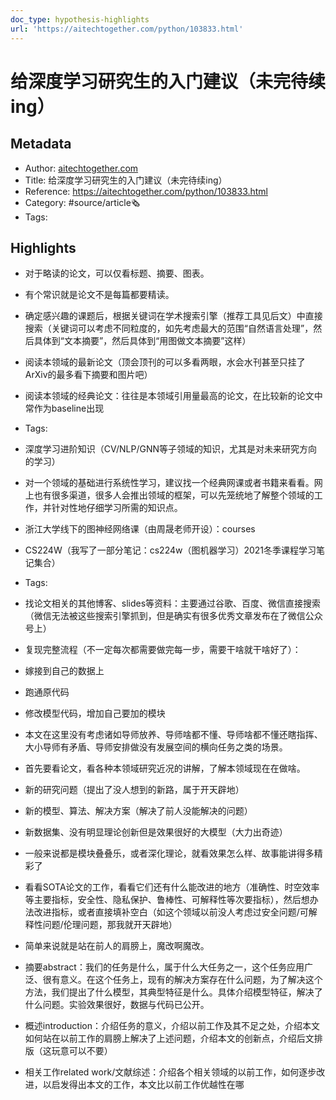 ```yaml
---
doc_type: hypothesis-highlights
url: 'https://aitechtogether.com/python/103833.html'
---
```

# 给深度学习研究生的入门建议（未完待续ing）
## Metadata
- Author: [aitechtogether.com]()
- Title: 给深度学习研究生的入门建议（未完待续ing）
- Reference: https://aitechtogether.com/python/103833.html
- Category: #source/article🗞
- Tags:
## Highlights
- 对于略读的论文，可以仅看标题、摘要、图表。

- 有个常识就是论文不是每篇都要精读。

- 确定感兴趣的课题后，根据关键词在学术搜索引擎（推荐工具见后文）中直接搜索（关键词可以考虑不同粒度的，如先考虑最大的范围“自然语言处理”，然后具体到“文本摘要”，然后具体到“用图做文本摘要”这样）

- 阅读本领域的最新论文（顶会顶刊的可以多看两眼，水会水刊甚至只挂了ArXiv的最多看下摘要和图片吧）

- 阅读本领域的经典论文：往往是本领域引用量最高的论文，在比较新的论文中常作为baseline出现


- Tags:

- 深度学习进阶知识（CV/NLP/GNN等子领域的知识，尤其是对未来研究方向的学习）

- 对一个领域的基础进行系统性学习，建议找一个经典网课或者书籍来看看。网上也有很多渠道，很多人会推出领域的框架，可以先笼统地了解整个领域的工作，并针对性地仔细学习所需的知识点。

- 浙江大学线下的图神经网络课（由周晟老师开设）：courses

- CS224W（我写了一部分笔记：cs224w（图机器学习）2021冬季课程学习笔记集合）


- Tags:

- 找论文相关的其他博客、slides等资料：主要通过谷歌、百度、微信直接搜索（微信无法被这些搜索引擎抓到，但是确实有很多优秀文章发布在了微信公众号上）

- 复现完整流程（不一定每次都需要做完每一步，需要干啥就干啥好了）：

- 嫁接到自己的数据上

- 跑通原代码

- 修改模型代码，增加自己要加的模块

- 本文在这里没有考虑诸如导师放养、导师啥都不懂、导师啥都不懂还瞎指挥、大小导师有矛盾、导师安排做没有发展空间的横向任务之类的场景。

- 首先要看论文，看各种本领域研究近况的讲解，了解本领域现在在做啥。

- 新的研究问题（提出了没人想到的新路，属于开天辟地）

- 新的模型、算法、解决方案（解决了前人没能解决的问题）

- 新数据集、没有明显理论创新但是效果很好的大模型（大力出奇迹）

- 一般来说都是模块叠叠乐，或者深化理论，就看效果怎么样、故事能讲得多精彩了

- 看看SOTA论文的工作，看看它们还有什么能改进的地方（准确性、时空效率等主要指标，安全性、隐私保护、鲁棒性、可解释性等次要指标），然后想办法改进指标，或者直接填补空白（如这个领域以前没人考虑过安全问题/可解释性问题/伦理问题，那我就开天辟地）

- 简单来说就是站在前人的肩膀上，魔改啊魔改。

- 摘要abstract：我们的任务是什么，属于什么大任务之一，这个任务应用广泛、很有意义。在这个任务上，现有的解决方案存在什么问题，为了解决这个方法，我们提出了什么模型，其典型特征是什么。具体介绍模型特征，解决了什么问题。实验效果很好，数据与代码已公开。

- 概述introduction：介绍任务的意义，介绍以前工作及其不足之处，介绍本文如何站在以前工作的肩膀上解决了上述问题，介绍本文的创新点，介绍后文排版（这玩意可以不要）

- 相关工作related work/文献综述：介绍各个相关领域的以前工作，如何逐步改进，以启发得出本文的工作，本文比以前工作优越性在哪

